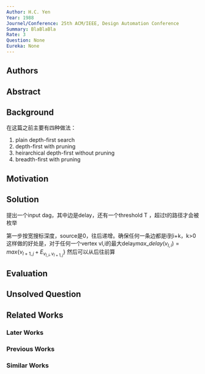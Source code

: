 ```yaml
---
Author: H.C. Yen
Year: 1988
Journel/Conference: 25th ACM/IEEE, Design Automation Conference
Summary: BlaBlaBla
Rate: 3
Question: None
Eureka: None
---
```

## Authors

## Abstract

## Background
在这篇之前主要有四种做法：
1. plain depth-first search
2. depth-first with pruning
3. heirarchical depth-first without pruning
4. breadth-first with pruning


## Motivation


## Solution
提出一个input dag，其中边是delay，还有一个threshold T ，超过t的路径才会被枚举

第一步按宽搜标深度，source是0，往后递增。确保任何一条边都是i到i+k，k>0
这样做的好处是，对于任何一个vertex vl,i的最大delay$max\_delay(v_{l,i}) = max\{v_{l+1, j} + E_{v_{l,i},v_{l+1, j}}\}$
然后可以从后往前算

## Evaluation


## Unsolved Question


## Related Works
### Later Works

### Previous Works

### Similar Works
